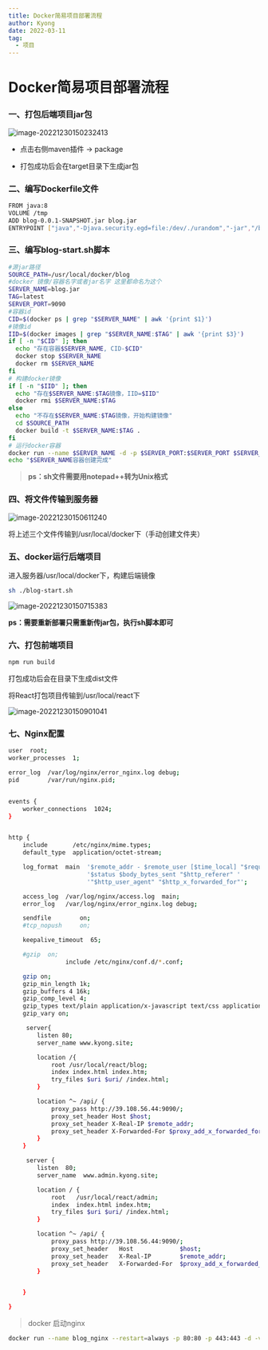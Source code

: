 ```yaml
---
title: Docker简易项目部署流程
author: Kyong
date: 2022-03-11
tag: 
  - 项目
---
```

# Docker简易项目部署流程

### 一、打包后端项目jar包

![image-20221230150232413](https://kyong-blog.oss-cn-shenzhen.aliyuncs.com/articleContent/image-20221230150232413.png)

- 点击右侧maven插件 -> package

- 打包成功后会在target目录下生成jar包

### 二、编写Dockerfile文件

```sh
FROM java:8
VOLUME /tmp
ADD blog-0.0.1-SNAPSHOT.jar blog.jar       
ENTRYPOINT ["java","-Djava.security.egd=file:/dev/./urandom","-jar","/blog.jar"] 
```

### 三、编写blog-start.sh脚本

```sh
#源jar路径  
SOURCE_PATH=/usr/local/docker/blog
#docker 镜像/容器名字或者jar名字 这里都命名为这个
SERVER_NAME=blog.jar
TAG=latest
SERVER_PORT=9090
#容器id
CID=$(docker ps | grep "$SERVER_NAME" | awk '{print $1}')
#镜像id
IID=$(docker images | grep "$SERVER_NAME:$TAG" | awk '{print $3}')
if [ -n "$CID" ]; then
  echo "存在容器$SERVER_NAME, CID-$CID"
  docker stop $SERVER_NAME
  docker rm $SERVER_NAME
fi
# 构建docker镜像
if [ -n "$IID" ]; then
  echo "存在$SERVER_NAME:$TAG镜像，IID=$IID"
  docker rmi $SERVER_NAME:$TAG
else
  echo "不存在$SERVER_NAME:$TAG镜像，开始构建镜像"
  cd $SOURCE_PATH
  docker build -t $SERVER_NAME:$TAG .
fi
# 运行docker容器
docker run --name $SERVER_NAME -d -p $SERVER_PORT:$SERVER_PORT $SERVER_NAME:$TAG
echo "$SERVER_NAME容器创建完成"
```

> **ps：sh文件需要用notepad++转为Unix格式**

### 四、将文件传输到服务器

![image-20221230150611240](https://kyong-blog.oss-cn-shenzhen.aliyuncs.com/articleContent/image-20221230150611240.png)

 将上述三个文件传输到/usr/local/docker下（手动创建文件夹）

### 五、docker运行后端项目

进入服务器/usr/local/docker下，构建后端镜像

```sh
sh ./blog-start.sh 
```

![image-20221230150715383](https://kyong-blog.oss-cn-shenzhen.aliyuncs.com/articleContent/image-20221230150715383.png)

**ps：需要重新部署只需重新传jar包，执行sh脚本即可**

### 六、打包前端项目

```sh
npm run build
```

打包成功后会在目录下生成dist文件

将React打包项目传输到/usr/local/react下

![image-20221230150901041](https://kyong-blog.oss-cn-shenzhen.aliyuncs.com/articleContent/image-20221230150901041.png)

### 七、Nginx配置

```sh
user  root;
worker_processes  1;

error_log  /var/log/nginx/error_nginx.log debug;
pid        /var/run/nginx.pid;


events {
    worker_connections  1024;
}


http {
    include       /etc/nginx/mime.types;
    default_type  application/octet-stream;

    log_format  main  '$remote_addr - $remote_user [$time_local] "$request" '
                      '$status $body_bytes_sent "$http_referer" '
                      '"$http_user_agent" "$http_x_forwarded_for"';

    access_log  /var/log/nginx/access.log  main;
    error_log   /var/log/nginx/error_nginx.log debug;

    sendfile        on;
    #tcp_nopush     on;

    keepalive_timeout  65;

    #gzip  on;
                include /etc/nginx/conf.d/*.conf;

    gzip on;
    gzip_min_length 1k;
    gzip_buffers 4 16k;
    gzip_comp_level 4;
    gzip_types text/plain application/x-javascript text/css application/xml text/javascript application/x-httpd-php image/jpeg image/gif image/png;
    gzip_vary on;

     server{
        listen 80;
        server_name www.kyong.site;

        location /{
            root /usr/local/react/blog;
            index index.html index.htm;
            try_files $uri $uri/ /index.html;
        }

        location ^~ /api/ {
            proxy_pass http://39.108.56.44:9090/;
            proxy_set_header Host $host;
            proxy_set_header X-Real-IP $remote_addr;
            proxy_set_header X-Forwarded-For $proxy_add_x_forwarded_for;
        }
    }

     server {
        listen  80;
        server_name  www.admin.kyong.site;

        location / {
            root   /usr/local/react/admin;
            index  index.html index.htm;
            try_files $uri $uri/ /index.html;
        }

        location ^~ /api/ {
            proxy_pass http://39.108.56.44:9090/;
            proxy_set_header   Host             $host;
            proxy_set_header   X-Real-IP        $remote_addr;
            proxy_set_header   X-Forwarded-For  $proxy_add_x_forwarded_for;
        }


    }

}
```

> docker 启动nginx

```sh
docker run --name blog_nginx --restart=always -p 80:80 -p 443:443 -d -v /usr/local/nginx/nginx.conf:/etc/nginx/nginx.conf -v /usr/local/react:/usr/local/react -v  nginx 
```
















